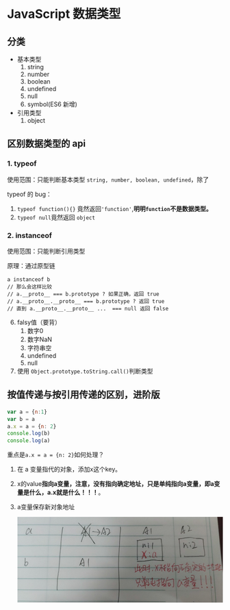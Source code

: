 # JavaScript 数据类型



## 分类

- 基本类型
  1. string
  2. number
  3. boolean
  4. undefined
  5. null
  6. symbol(ES6 新增)
- 引用类型
  1. object



## 区别数据类型的 api

### 1. typeof

使用范围：只能判断基本类型 `string, number, boolean, undefined`，除了

typeof 的 bug：

1. `typeof function(){}` 竟然返回`'function'`,**明明`function`不是数据类型。**
2. `typeof null`竟然返回 `object`

### 2. instanceof

使用范围：只能判断引用类型

原理：通过原型链

```
a instanceof b
// 那么会这样比较
// a.__proto__ === b.prototype ? 如果正确，返回 true
// a.__proto__.__proto__ === b.prototype ? 返回 true
// 直到 a.__proto__.__proto__ ...  === null 返回 false
```






6. falsy值（要背）
   1. 数字0
   2. 数字NaN
   3. 字符串空
   4. undefined
   5. null
2. 使用 `Object.prototype.toString.call()`判断类型





## 按值传递与按引用传递的区别，进阶版

```javascript
var a = {n:1}
var b = a
a.x = a = {n: 2}
console.log(b)
console.log(a)
```

重点是`a.x = a = {n: 2}`如何处理？

1. 在 a 变量指代的对象，添加x这个key。

2. x的value**指向a变量，注意，没有指向确定地址，只是单纯指向a变量，即a变量是什么，a.x就是什么！！！**。

3. a变量保存新对象地址

   ![](https://raw.githubusercontent.com/wojiaofengzhongzhuifeng/image-host/master/img/20190523182558.png)


